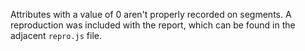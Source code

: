 Attributes with a value of 0 aren't properly recorded on segments.  A reproduction was included
with the report, which can be found in the adjacent `repro.js` file.
